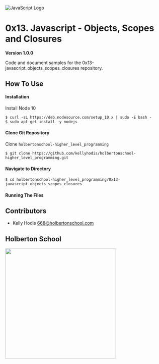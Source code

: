 ![JavaScript Logo](https://live.staticflickr.com/3701/19224697601_6b600f21eb.jpg)

# 0x13. Javascript - Objects, Scopes and Closures

**Version 1.0.0**

Code and document samples for the 0x13-javascript_objects_scopes_closures repository. 

## How To Use

#### Installation

Install Node 10
```
$ curl -sL https://deb.nodesource.com/setup_10.x | sudo -E bash -
$ sudo apt-get install -y nodejs
```

#### Clone Git Repository

Clone `holbertonschool-higher_level_programming`
```
$ git clone https://github.com/kellyhodis/holbertonschool-higher_level_programming.git
```

#### Navigate to Directory

```
$ cd holbertonschool-higher_level_programming/0x13-javascript_objects_scopes_closures
```

#### Running The Files



## Contributors

- Kelly Hodis <668@holbertonschool.com>

## Holberton School
<a href="url" alt="Holberton logo"><img src="https://lh4.googleusercontent.com/yUzaviDgzDIq4-ZHp9k0YU5fsz0nOdekNRt1qHgp7Qdlw5BNfe6bETEf5ZWd-Vkn_m57BPx7HcDrwFK41ptLnQLTNipWmTAtiQwZL_8s97Nkzn94xP7XVKb3RnV0fx8QEZoxlkVd" width="350"></a>
